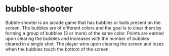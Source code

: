 # bubble-shooter
Bubble shooter is an arcade game that has bubbles or balls present on the screen. The bubbles are of different colors and the goal is to clear them by forming a group of bubbles (3 or more) of the same color. Points are earned upon clearing the bubbles and increases with the number of bubbles cleared in a single shot. The player wins upon clearing the screen and loses when the bubbles touch the bottom of the screen.
